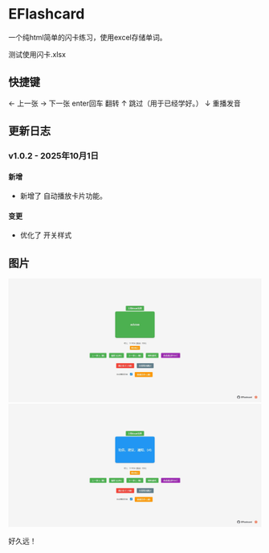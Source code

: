 # EFlashcard

一个纯html简单的闪卡练习，使用excel存储单词。

测试使用闪卡.xlsx

## 快捷键

← 上一张
→ 下一张
enter回车 翻转
↑ 跳过（用于已经学好。）
↓ 重播发音

## 更新日志

### v1.0.2 - 2025年10月1日

#### 新增
- 新增了 自动播放卡片功能。

#### 变更
- 优化了 开关样式

## 图片

![](./image/1.jpg)
![](./image/2.jpg)

好久远！
